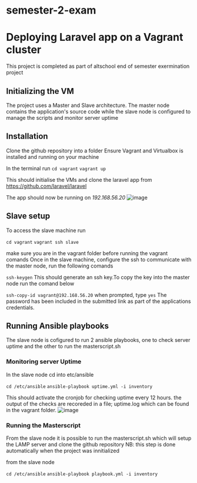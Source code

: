 # semester-2-exam
# Deploying Laravel app on a Vagrant cluster
 This project is completed as part of altschool end of semester exermination project

 ## Initializing the VM
 The project uses a Master and Slave architecture. The master node contains the application's source code while the slave node is configured to manage the scripts and monitor server uptime

 ## Installation
 Clone the github repository into a folder
 Ensure Vagrant and Virtualbox is installed and running on your machine

 In the terminal run
```cd vagrant```
 ```vagrant up```

 This should initialise the VMs and clone the laravel app from https://github.com/laravel/laravel

 The app should now be running on *192.168.56.20*
 ![image](https://github.com/akpu-jo/semester-2-exam/assets/63398509/52d9fc28-04d1-4338-b40c-10e591372035)


 ## Slave setup
 To access the slave machine run
 
 ```cd vagrant```
 ```vagrant ssh slave```

 make sure you are in the vagrant folder before running the vagrant comands
 Once in the slave machine, configure the ssh to communicate with the master node, run the following comands

 ```ssh-keygen```
 This should generate an ssh key.To copy the key into the master node run the comand below

 ```ssh-copy-id vagrant@192.168.56.20```
 when prompted, type `yes` 
 The password has been included in the submitted link as part of the applications credentials.

 ## Running Ansible playbooks
 The slave node is cofigured to run 2 ansible playbooks, one to check server uptime and the other to run the masterscript.sh

 ### Monitoring server Uptime
 In the slave node cd into etc/ansible

 ```cd /etc/ansible```
 ```ansible-playbook uptime.yml -i inventory```

 This should activate the cronjob for checking uptime every 12 hours. the output of the checks are recoreded in a file; uptime.log which can be found in the vagrant folder.
 ![image](https://github.com/akpu-jo/semester-2-exam/assets/63398509/b30e0a2d-058a-4afc-84f1-a3312b605099)


 ### Running the Masterscript
 From the slave node it is possible to run the masterscript.sh which will setup the LAMP server and clone the github repository NB: this step is done automatically when the project was innitialized

 from the slave node

 ```cd /etc/ansible```
 ```ansible-playbook playbook.yml -i inventory```

 
